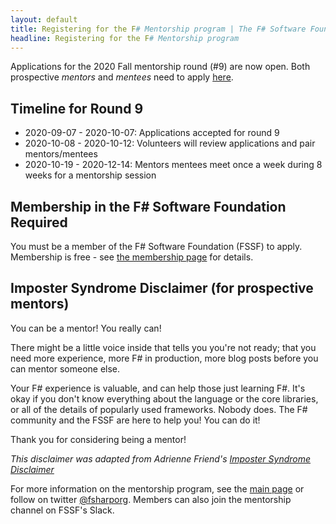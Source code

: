 ```yaml
---
layout: default
title: Registering for the F# Mentorship program | The F# Software Foundation
headline: Registering for the F# Mentorship program
---
```


Applications for the 2020 Fall mentorship round (#9) are now open. Both prospective _mentors_ and _mentees_ need to apply [here](https://forms.gle/dcp8drTgA6oDwxp56).

## Timeline for Round 9

* 2020-09-07 - 2020-10-07: Applications accepted for round 9
* 2020-10-08 - 2020-10-12: Volunteers will review applications and pair mentors/mentees
* 2020-10-19 - 2020-12-14: Mentors mentees meet once a week during 8 weeks for a mentorship session

## Membership in the F# Software Foundation Required

You must be a member of the F# Software Foundation (FSSF) to apply. Membership is free - see [the membership page](https://foundation.fsharp.org/membership) for details.

## Imposter Syndrome Disclaimer (for prospective mentors)

You can be a mentor! You really can!

There might be a little voice inside that tells you you're not ready; that you need more experience, more F# in production, more blog posts before you can mentor someone else.

Your F# experience is valuable, and can help those just learning F#. It's okay if you don't know everything about the language or the core libraries, or all of the details of popularly used frameworks. Nobody does. The F# community and the FSSF are here to help you! You can do it!

Thank you for considering being a mentor!

*This disclaimer was adapted from Adrienne Friend's [Imposter Syndrome Disclaimer](https://github.com/adriennefriend/imposter-syndrome-disclaimer)*

For more information on the mentorship program, see the [main page](index.html) or follow on twitter [@fsharporg](https://twitter.com/fsharporg). Members can also join the mentorship channel on FSSF's Slack.
